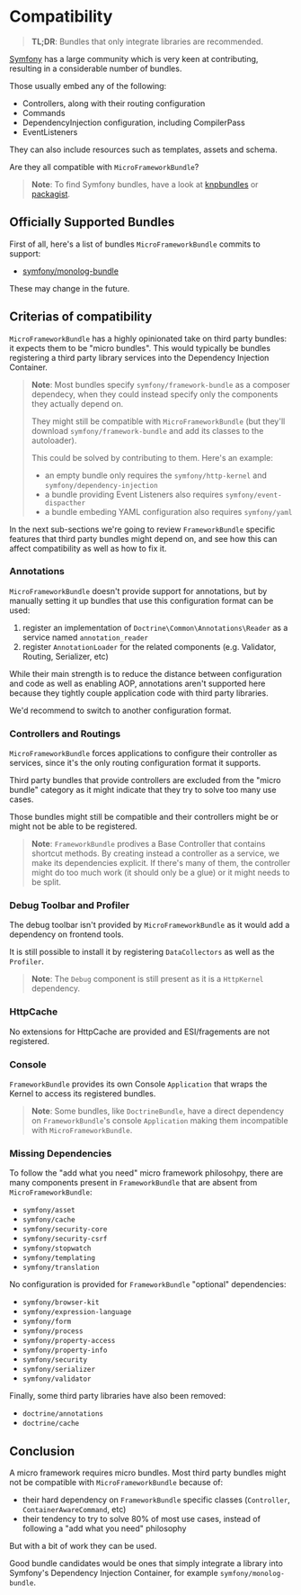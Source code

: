 # Compatibility

> **TL;DR**: Bundles that only integrate libraries are recommended.

[Symfony](http://symfony.com) has a large community which is very keen at contributing,
resulting in a considerable number of bundles.

Those usually embed any of the following:

* Controllers, along with their routing configuration
* Commands
* DependencyInjection configuration, including CompilerPass
* EventListeners

They can also include resources such as templates, assets and schema.

Are they all compatible with `MicroFrameworkBundle`?

> **Note**: To find Symfony bundles, have a look at [knpbundles](http://knpbundles.com/)
> or [packagist](https://packagist.org/search/?q=Symfony%20Bundle).

## Officially Supported Bundles

First of all, here's a list of bundles `MicroFrameworkBundle` commits to support:

* [symfony/monolog-bundle](http://symfony.com/doc/current/cookbook/logging/monolog.html)

These may change in the future.

## Criterias of compatibility

`MicroFrameworkBundle` has a highly opinionated take on third party bundles:
it expects them to be "micro bundles".
This would typically be bundles registering a third party library services into
the Dependency Injection Container.

> **Note**: Most bundles specify `symfony/framework-bundle` as a composer dependecy,
> when they could instead specify only the components they actually depend on.
>
> They might still be compatible with `MicroFrameworkBundle` (but they'll download
> `symfony/framework-bundle` and add its classes to the autoloader).
>
> This could be solved by contributing to them. Here's an example:
>
> * an empty bundle only requires the `symfony/http-kernel` and `symfony/dependency-injection`
> * a bundle providing Event Listeners also requires `symfony/event-dispacther`
> * a bundle embeding YAML configuration also requires `symfony/yaml`

In the next sub-sections we're going to review `FrameworkBundle` specific features
that third party bundles might depend on, and see how this can affect compatibility
as well as how to fix it.

### Annotations

`MicroFrameworkBundle` doesn't provide support for annotations, but by manually
setting it up bundles that use this configuration format can be used:

1. register an implementation of `Doctrine\Common\Annotations\Reader` as a service named `annotation_reader`
2. register `AnnotationLoader` for the related components (e.g. Validator, Routing, Serializer, etc)

While their main strength is to reduce the distance between configuration and code
as well as enabling AOP, annotations aren't supported here because they tightly
couple application code with third party libraries.

We'd recommend to switch to another configuration format.

### Controllers and Routings

`MicroFrameworkBundle` forces applications to configure their controller as services,
since it's the only routing configuration format it supports.

Third party bundles that provide controllers are excluded from the "micro bundle"
category as it might indicate that they try to solve too many use cases.

Those bundles might still be compatible and their controllers might be or might
not be able to be registered.

> **Note**: `FrameworkBundle` prodives a Base Controller that contains shortcut
> methods.
> By creating instead a controller as a service, we make its dependencies explicit.
> If there's many of them, the controller might do too much work (it should only be a glue)
> or it might needs to be split.

### Debug Toolbar and Profiler

The debug toolbar isn't provided by `MicroFrameworkBundle` as it would add a
dependency on frontend tools.

It is still possible to install it by registering `DataCollectors` as well as the
`Profiler`.

> **Note**: The `Debug` component is still present as it is a `HttpKernel` dependency.

### HttpCache

No extensions for HttpCache are provided and ESI/fragements are not registered.

### Console

`FrameworkBundle` provides its own Console `Application` that wraps the
Kernel to access its registered bundles.

> **Note**: Some bundles, like `DoctrineBundle`, have a direct dependency on
> `FrameworkBundle`'s console `Application` making them incompatible with `MicroFrameworkBundle`.

### Missing Dependencies

To follow the "add what you need" micro framework philosohpy, there are many components
present in `FrameworkBundle` that are absent from `MicroFrameworkBundle`:

* `symfony/asset`
* `symfony/cache`
* `symfony/security-core`
* `symfony/security-csrf`
* `symfony/stopwatch`
* `symfony/templating`
* `symfony/translation`

No configuration is provided for `FrameworkBundle` "optional" dependencies:

* `symfony/browser-kit`
* `symfony/expression-language`
* `symfony/form`
* `symfony/process`
* `symfony/property-access`
* `symfony/property-info`
* `symfony/security`
* `symfony/serializer`
* `symfony/validator`

Finally, some third party libraries have also been removed:

* `doctrine/annotations`
* `doctrine/cache`

## Conclusion

A micro framework requires micro bundles. Most third party bundles might not be
compatible with `MicroFrameworkBundle` because of:

* their hard dependency on `FrameworkBundle` specific classes (`Controller`, `ContainerAwareCommand`, etc)
* their tendency to try to solve 80% of most use cases, instead of following a "add what you need" philosophy

But with a bit of work they can be used.

Good bundle candidates would be ones that simply integrate a library into Symfony's
Dependency Injection Container, for example `symfony/monolog-bundle`.
